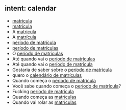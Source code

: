 ## intent: calendar
- [matricula](calendar)
- [matrícula](calendar)
- A [matricula](calendar)
- A [matrícula](calendar)
- [período de matrícula](calendar)
- [período de matrículas](calendar)
- O [período de matrículas](calendar)
- Até quando vai o [período de matrículas](calendar)
- Até quando vai o [período de matrícula](calendar)
- Gostaria de saber sobre o [período de matrícula](calendar)
- quero o [calendário de matrículas](calendar)
- Quando começa o [período de matrícula](calendar)
- Você sabe quando começa o [período de matrícula](calendar)?
- Fucking [período de matrícula](calendar)
- Quando começa as [matrículas](calendar)
- Quando vai rolar as [matrículas](calendar)